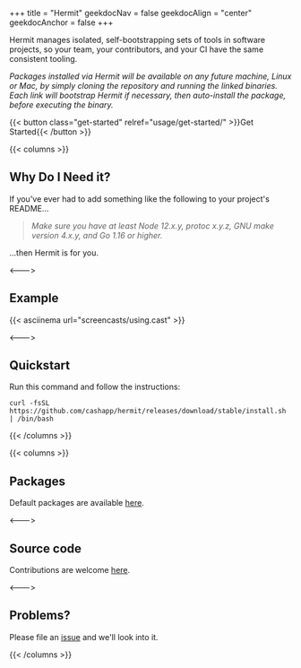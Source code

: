 +++
title = "Hermit"
geekdocNav = false
geekdocAlign = "center"
geekdocAnchor = false
+++

Hermit manages isolated, self-bootstrapping sets of tools in software projects, so your team, your contributors, and your CI have the same consistent tooling.

_Packages installed via Hermit will be available on any future machine, Linux
or Mac, by simply cloning the repository and running the linked binaries.
Each link will bootstrap Hermit if necessary, then auto-install the package,
before executing the binary._


{{< button class="get-started" relref="usage/get-started/" >}}Get Started{{< /button >}}

{{< columns >}}

## Why Do I Need it?

If you've ever had to add something like the following to your project's README...

> _Make sure you have at least Node 12.x.y, protoc x.y.z, GNU make version 4.x.y, and Go 1.16 or higher._

...then Hermit is for you.

<--->

## Example

{{< asciinema url="screencasts/using.cast" >}}

<--->

## Quickstart
Run this command and follow the instructions:

```text
curl -fsSL https://github.com/cashapp/hermit/releases/download/stable/install.sh | /bin/bash
```

{{< /columns >}}

{{< columns >}}
## Packages

Default packages are available [here](https://github.com/cashapp/hermit-packages).

<--->

## Source code

Contributions are welcome [here](https://github.com/cashapp/hermit).

<--->

## Problems?

Please file an [issue](https://github.com/cashapp/hermit/issues/new) and we'll look into it.

{{< /columns >}}
